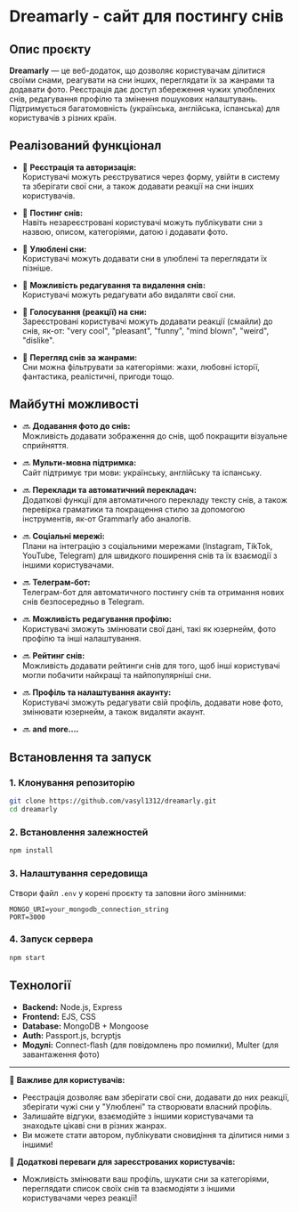 # Dreamarly - сайт для постингу снів

## Опис проєкту

**Dreamarly** — це веб-додаток, що дозволяє користувачам ділитися своїми снами, реагувати на сни інших, переглядати їх за жанрами та додавати фото. Реєстрація дає доступ збереження чужих улюблених снів, редагування профілю та змінення пошукових налаштувань. Підтримується багатомовність (українська, англійська, іспанська) для користувачів з різних країн.

## Реалізований функціонал

- 🔹 **Реєстрація та авторизація:**  
  Користувачі можуть реєструватися через форму, увійти в систему та зберігати свої сни, а також додавати реакції на сни інших користувачів.

- 🔹 **Постинг снів:**  
  Навіть незареєстровані користувачі можуть публікувати сни з назвою, описом, категоріями, датою і додавати фото.

- 🔹 **Улюблені сни:**  
  Користувачі можуть додавати сни в улюблені та переглядати їх пізніше.

- 🔹 **Можливість редагування та видалення снів:**  
  Користувачі можуть редагувати або видаляти свої сни.

- 🔹 **Голосування (реакції) на сни:**  
  Зареєстровані користувачі можуть додавати реакції (смайли) до снів, як-от: "very cool", "pleasant", "funny", "mind blown", "weird", "dislike".

- 🔹 **Перегляд снів за жанрами:**  
  Сни можна фільтрувати за категоріями: жахи, любовні історії, фантастика, реалістичні, пригоди тощо.

## Майбутні можливості

- 🔜 **Додавання фото до снів:**  
  Можливість додавати зображення до снів, щоб покращити візуальне сприйняття.

- 🔜 **Мульти-мовна підтримка:**  
  Сайт підтримує три мови: українську, англійську та іспанську.

- 🔜 **Переклади та автоматичний перекладач:**  
  Додаткові функції для автоматичного перекладу тексту снів, а також перевірка граматики та покращення стилю за допомогою інструментів, як-от Grammarly або аналогів.

- 🔜 **Соціальні мережі:**  
  Плани на інтеграцію з соціальними мережами (Instagram, TikTok, YouTube, Telegram) для швидкого поширення снів та їх взаємодії з іншими користувачами.

- 🔜 **Телеграм-бот:**  
  Телеграм-бот для автоматичного постингу снів та отримання нових снів безпосередньо в Telegram.

- 🔜 **Можливість редагування профілю:**  
  Користувачі зможуть змінювати свої дані, такі як юзернейм, фото профілю та інші налаштування.

- 🔜 **Рейтинг снів:**  
  Можливість додавати рейтинги снів для того, щоб інші користувачі могли побачити найкращі та найпопулярніші сни.

- 🔜 **Профіль та налаштування акаунту:**  
  Користувачі зможуть редагувати свій профіль, додавати нове фото, змінювати юзернейм, а також видаляти акаунт.

- 🔜 **and more....**

## Встановлення та запуск

### 1. Клонування репозиторію

```sh
git clone https://github.com/vasyl1312/dreamarly.git
cd dreamarly
```

### 2. Встановлення залежностей

```sh
npm install
```

### 3. Налаштування середовища

Створи файл `.env` у корені проєкту та заповни його змінними:

```
MONGO_URI=your_mongodb_connection_string
PORT=3000
```

### 4. Запуск сервера

```sh
npm start
```

## Технології

- **Backend:** Node.js, Express
- **Frontend:** EJS, CSS
- **Database:** MongoDB + Mongoose
- **Auth:** Passport.js, bcryptjs
- **Модулі:** Connect-flash (для повідомлень про помилки), Multer (для завантаження фото)

---

🎯 **Важливе для користувачів:**

- Реєстрація дозволяє вам зберігати свої сни, додавати до них реакції, зберігати чужі сни у "Улюблені" та створювати власний профіль.
- Залишайте відгуки, взаємодійте з іншими користувачами та знаходьте цікаві сни в різних жанрах.
- Ви можете стати автором, публікувати сновидіння та ділитися ними з іншими!

🔹 **Додаткові переваги для зареєстрованих користувачів:**

- Можливість змінювати ваш профіль, шукати сни за категоріями, переглядати список своїх снів та взаємодіяти з іншими користувачами через реакції!
